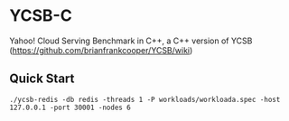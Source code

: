 # YCSB-C

Yahoo! Cloud Serving Benchmark in C++, a C++ version of YCSB (https://github.com/brianfrankcooper/YCSB/wiki)

## Quick Start

```shell
./ycsb-redis -db redis -threads 1 -P workloads/workloada.spec -host 127.0.0.1 -port 30001 -nodes 6
```
